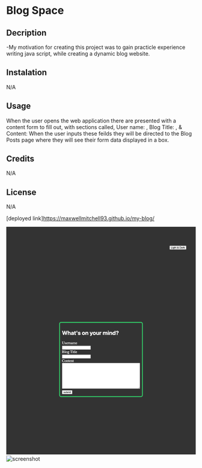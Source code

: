 # Blog Space

## Decription

-My motivation for creating this project was to gain practicle experience writing java script, while creating a dynamic blog website.

## Instalation
N/A

## Usage
When the user opens the web application there are presented with a content form to fill out, with sections called, User name: , Blog Title: , & Content:
When the user inputs these feilds they will be directed to the Blog Posts page where they will see their form data displayed in a box.

## Credits
N/A

## License 
N/A

[deployed link]https://maxwellmitchell93.github.io/my-blog/

![screenshot](./assets/images/screencapture-maxwellmitchell93-github-io-my-blog-2024-03-28-23_22_13.png)
![screenshot](./assets/images/screencapture-file-Users-maxwell-Documents-fullstack-repos-my-blog-blog-html-2024-03-29-13_18_28.png)
